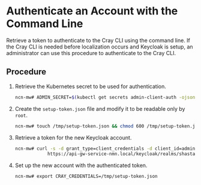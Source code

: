 # Authenticate an Account with the Command Line

Retrieve a token to authenticate to the Cray CLI using the command line. If the Cray CLI is needed before localization occurs and Keycloak is setup, an administrator can use this procedure to authenticate to the Cray CLI.

## Procedure

1. Retrieve the Kubernetes secret to be used for authentication.

    ```bash
    ncn-mw# ADMIN_SECRET=$(kubectl get secrets admin-client-auth -ojsonpath='{.data.client-secret}' | base64 -d)
    ```

1. Create the `setup-token.json` file and modify it to be readable only by `root`.

    ```bash
    ncn-mw# touch /tmp/setup-token.json && chmod 600 /tmp/setup-token.json
    ```

1. Retrieve a token for the new Keycloak account.

    ```bash
    ncn-mw# curl -s -d grant_type=client_credentials -d client_id=admin-client -d client_secret="${ADMIN_SECRET}" \
                https://api-gw-service-nmn.local/keycloak/realms/shasta/protocol/openid-connect/token > /tmp/setup-token.json
    ```

1. Set up the new account with the authenticated token.

    ```bash
    ncn-mw# export CRAY_CREDENTIALS=/tmp/setup-token.json
    ```
